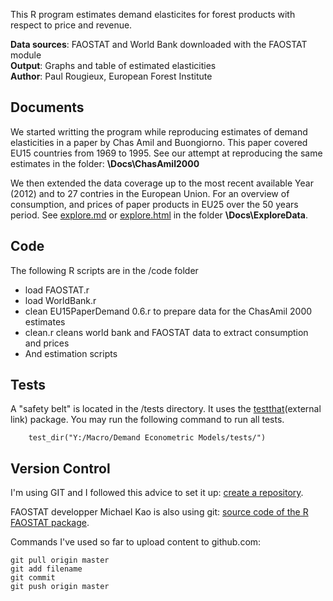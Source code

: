 This R program estimates demand elasticites for forest products with respect to price and revenue.


**Data sources**: FAOSTAT and World Bank downloaded with the FAOSTAT module  
**Output**: Graphs and table of estimated elasticities   
**Author**: Paul Rougieux, European Forest Institute  


Documents 
---------
We started writting the program while reproducing estimates 
 of demand elasticities in a paper by Chas Amil and Buongiorno.
 This paper covered EU15 countries from 1969 to 1995.
 See our attempt at reproducing the same estimates in the folder: **\Docs\ChasAmil2000**  


We then extended the data coverage up to the most recent available Year (2012)
 and to 27 contries in the European Union. For an overview of consumption, and prices of paper products in EU25 over the 50 years period. See  [explore.md](./docs/ExploreData/explore.md) or [explore.html](./docs/ExploreData/explore.html)   in the folder **\Docs\ExploreData**.

Code 
----
The following R scripts are in the /code folder
* load FAOSTAT.r
* load WorldBank.r
* clean EU15PaperDemand 0.6.r to prepare data for the ChasAmil 2000 estimates
* clean.r cleans world bank and FAOSTAT data to extract consumption and prices
* And estimation scripts

Tests
------
A "safety belt" is located in the /tests directory. It uses the [testthat](http://journal.r-project.org/archive/2011-1/RJournal_2011-1_Wickham.pdf)(external link) package.
You may run the following command to run all tests.
```
    test_dir("Y:/Macro/Demand Econometric Models/tests/")
```	

Version Control
---------------
I'm using GIT and I followed this advice to set it up:  [create a repository](https://help.github.com/articles/create-a-repo).  

FAOSTAT developper Michael Kao is also using git: [source code of the R FAOSTAT package](https://github.com/mkao006/FAOSTATpackage).

Commands I've used so far to upload content to github.com:
```
git pull origin master
git add filename
git commit
git push origin master
```
